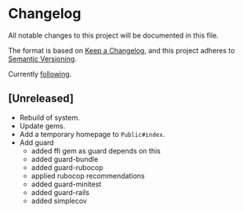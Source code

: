 # Changelog

All notable changes to this project will be documented in this file.

The format is based on [Keep a Changelog](https://keepachangelog.com/en/1.0.0/),
and this project adheres to [Semantic Versioning](https://semver.org/spec/v2.0.0.html).

Currently [following](https://www.simplethread.com/how-to-create-a-new-rails-7-app-with-tailwind/).

## [Unreleased]

- Rebuild of system.
- Update gems.
- Add a temporary homepage to `Public#index`.
- Add guard
  - added ffi gem as guard depends on this
  - added guard-bundle
  - added guard-rubocop
  - applied rubocop recommendations
  - added guard-minitest
  - added guard-rails
  - added simplecov
